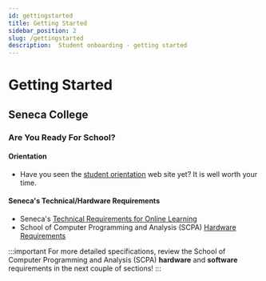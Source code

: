 ```yaml
---
id: gettingstarted
title: Getting Started
sidebar_position: 2
slug: /gettingstarted
description:  Student onboarding - getting started 
---
```


# Getting Started

## Seneca College

### Are You Ready For School?

#### Orientation

* Have you seen the [student orientation](https://www.senecapolytechnic.ca/student-services-and-support/student-life/orientation.html) web site yet? It is well worth your time.

#### Seneca's Technical/Hardware Requirements

* Seneca's [Technical Requirements for Online Learning](https://www.senecapolytechnic.ca/student-services-and-support/technical-requirements-for-online-learning.html)
* School of Computer Programming and Analysis (SCPA) [Hardware Requirements](https://www.senecapolytechnic.ca/school/computer-programming-and-analysis.html)

:::important
For more detailed specifications, review the School of Computer Programming and Analysis (SCPA) **hardware** and **software** requirements in the next couple of sections!
:::
